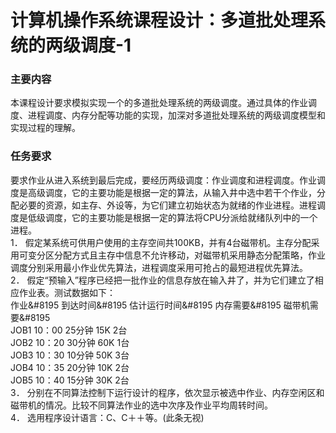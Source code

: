 # 计算机操作系统课程设计：多道批处理系统的两级调度-1


### 主要内容
本课程设计要求模拟实现一个的多道批处理系统的两级调度。通过具体的作业调度、进程调度、内存分配等功能的实现，加深对多道批处理系统的两级调度模型和实现过程的理解。
### 任务要求
要求作业从进入系统到最后完成，要经历两级调度：作业调度和进程调度。作业调度是高级调度，它的主要功能是根据一定的算法，从输入井中选中若干个作业，分配必要的资源，如主存、外设等，为它们建立初始状态为就绪的作业进程。进程调度是低级调度，它的主要功能是根据一定的算法将CPU分派给就绪队列中的一个进程。\
1．	假定某系统可供用户使用的主存空间共100KB，并有4台磁带机。主存分配采用可变分区分配方式且主存中信息不允许移动，对磁带机采用静态分配策略，作业调度分别采用最小作业优先算法，进程调度采用可抢占的最短进程优先算法。\
2．	假定“预输入”程序已经把一批作业的信息存放在输入井了，并为它们建立了相应作业表。测试数据如下： \
作业&#8195     到达时间&#8195   估计运行时间&#8195       内存需要&#8195   磁带机需要&#8195 \
JOB1      10：00      25分钟            15K         2台 \
JOB2      10：20      30分钟            60K         1台 \
JOB3      10：30      10分钟            50K         3台 \
JOB4      10：35      20分钟            10K         2台 \
JOB5      10：40      15分钟            30K         2台 \
3．	分别在不同算法控制下运行设计的程序，依次显示被选中作业、内存空闲区和磁带机的情况。比较不同算法作业的选中次序及作业平均周转时间。\
4．	选用程序设计语言：C、C＋＋等。(此条无视)
